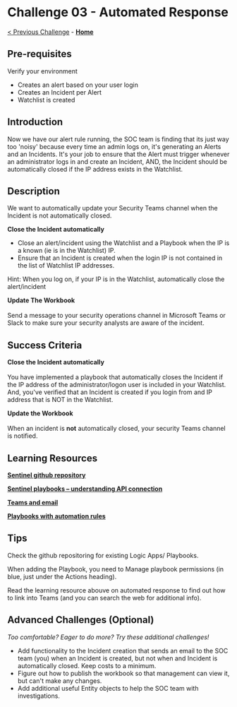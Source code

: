 

# Challenge 03 - Automated Response </br>

[< Previous Challenge](./Challenge-02.md) - **[Home](../README.md)** 

## Pre-requisites 

Verify your environment </br>
- Creates an alert based on your user login </br>
- Creates an Incident per Alert</br>
- Watchlist is created
  </br>


## Introduction 

Now we have our alert rule running, the SOC team is finding that its just way too 'noisy' because every time an admin logs on, it's generating an Alerts and an Incidents. It's your job to ensure that the Alert must trigger whenever an administrator logs in and create an Incident, AND, the Incident should be automatically closed if the IP address exists in the Watchlist. 


## Description
We want to automatically update your Security Teams channel when the Incident is not automatically closed.

**Close the Incident automatically**
</br>
- Close an alert/incident using the Watchlist and a Playbook when the IP is a known (ie is in the Watchlist) IP. </br>
- Ensure that an Incident is created when the login IP is not contained in the list of Watchlist IP addresses. </br>

Hint: When you log on, if your IP is in the Watchlist, automatically close the alert/incident </br>

**Update The Workbook**</br></br>
Send a message to your security operations channel in Microsoft Teams or Slack to make sure your security analysts are aware of the incident.


## Success Criteria

**Close the Incident automatically** </br></br>You have implemented a playbook that automatically closes the Incident if the IP address of the administrator/logon user is included in your Watchlist. And, you've verified that an Incident is created if you login from and IP address that is NOT in the Watchlist.

**Update the Workbook**</br></br>When an incident is **not** automatically closed, your security Teams channel is notified.


## Learning Resources

**[Sentinel github repository](  https://github.com/Azure/Azure-Sentinel)**

**[Sentinel playbooks – understanding API connection]( https://techcommunity.microsoft.com/t5/microsoft-sentinel-blog/understanding-api-connections-for-your-microsoft-sentinel/ba-p/2593973)**

**[Teams and email](  https://docs.microsoft.com/en-us/azure/sentinel/automate-responses-with-playbooks)**

**[Playbooks with automation rules](https://docs.microsoft.com/en-us/azure/sentinel/tutorial-respond-threats-playbook?tabs=LAC)**


## Tips


Check the github repositoring for existing Logic Apps/ Playbooks. </br>

When adding the Playbook, you need to Manage playbook permissions (in blue, just under the Actions heading). </br>

Read the learning resource abouve on automated response to find out how to link into Teams (and you can search the web for additional info). </br>

## Advanced Challenges (Optional)

*Too comfortable?  Eager to do more?  Try these additional challenges!*

- Add functionality to the Incident creation that sends an email to the SOC team (you) when an Incident is created, but not when and Incident is automatically closed.  Keep costs to a minimum.
- Figure out how to publish the workbook so that management can view it, but can't make any changes.
- Add additional useful Entity objects to help the SOC team with investigations.

